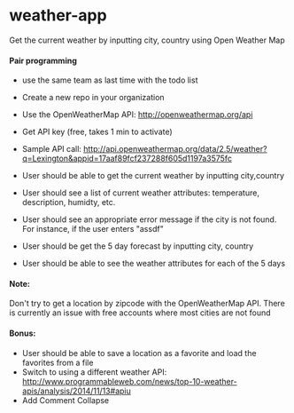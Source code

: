 # weather-app
Get the current weather by inputting city, country using Open Weather Map

#### Pair programming

- use the same team as last time with the todo list

- Create a new repo in your organization

- Use the OpenWeatherMap API: http://openweathermap.org/api

- Get API key (free, takes 1 min to activate)

- Sample API call: http://api.openweathermap.org/data/2.5/weather?q=Lexington&appid=17aaf89fcf237288f605d1197a3575fc
- User should be able to get the current weather by inputting city,country
- User should see a list of current weather attributes: temperature, description, humidty, etc.
- User should see an appropriate error message if the city is not found. For instance, if the user enters "assdf"
- User should be get the 5 day forecast by inputting city, country
- User should be able to see the weather attributes for each of the 5 days

#### Note:

Don't try to get a location by zipcode with the OpenWeatherMap API. There is currently an issue with free accounts where most cities are not found

#### Bonus:

- User should be able to save a location as a favorite and load the favorites from a file
- Switch to using a different weather API: http://www.programmableweb.com/news/top-10-weather-apis/analysis/2014/11/13#apiu
- Add Comment Collapse
